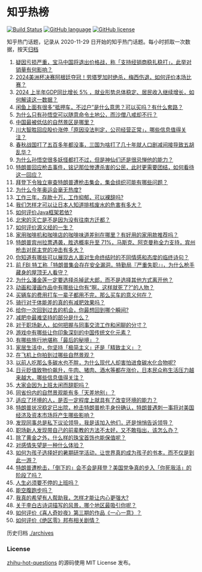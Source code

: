 # 知乎热榜
[![Build Status](https://github.com/ToWeLong/zhihu-hot-questions/workflows/CI/badge.svg)](https://github.com/ToWeLong/zhihu-hot-questions/actions)
[![GitHub language](https://img.shields.io/badge/language-golang-orange.svg)](https://golang.org/)
[![GitHub license](https://img.shields.io/github/license/ToWeLong/zhihu-hot-questions)](https://github.com/ToWeLong/zhihu-hot-questions/blob/main/LICENSE)

知乎热门话题，记录从 2020-11-29 日开始的知乎热门话题。每小时抓取一次数据，按天[归档](./archives)

<!-- BEGIN -->

1. [疑因亏损严重，宝马中国将退出价格战，称「支持经销商稳扎稳打」，此举对销量有何影响？](https://www.zhihu.com/question/661423599)
1. [2024美洲杯决赛阿根廷夺冠！劳塔罗加时绝杀，梅西伤退，如何评价本场比赛？](https://www.zhihu.com/question/661640507)
1. [2024 上半年GDP同比增长 5% ，就业形势总体稳定、居民收入继续增长，如何解读这一数据？](https://www.zhihu.com/question/661644071)
1. [闲鱼上面有很多“抵押车，不过户”是什么意思？可以买吗？有什么套路？](https://www.zhihu.com/question/308876672)
1. [为什么只有孙悟空可以随意命令土地公，而沙僧八戒却不行？](https://www.zhihu.com/question/660838913)
1. [中国最被低估的自然景区是哪里？](https://www.zhihu.com/question/660620477)
1. [川大智胜回应股价涨停「原因没法判定，公司经营正常」，哪些信息值得关注？](https://www.zhihu.com/question/661646685)
1. [春秋战国打了五百多年都没事，三国为啥打了几十年就人口剧减间接导致五胡乱华？](https://www.zhihu.com/question/656305559)
1. [为什么孙悟空很多妖怪都打不过，但是神仙们还是很忌惮他的能力？](https://www.zhihu.com/question/661066157)
1. [特朗普回应枪击事件，铭记那位惨遭杀害的公民，此时更需要团结，如何看待这一回应？](https://www.zhihu.com/question/661604343)
1. [拜登下令独立审查特朗普遭枪击集会，集会组织可能有哪些问题？](https://www.zhihu.com/question/661638183)
1. [为什么今年奥运会毫无热度?](https://www.zhihu.com/question/659404588)
1. [工作三年，存款十万，工作抑郁，可以裸辞吗?](https://www.zhihu.com/question/661128643)
1. [我们怎样才可以让日本人知道排核废水的危害有多大？](https://www.zhihu.com/question/661587588)
1. [如何评价Java框架若依?](https://www.zhihu.com/question/365634958)
1. [北宋的灭亡是不是因为没有往南方迁都？](https://www.zhihu.com/question/657966259)
1. [如何评价源义经的一生？](https://www.zhihu.com/question/55906268)
1. [家用咖啡机和咖啡店的咖啡味道差别在哪里？有好用的家用款推荐吗？](https://www.zhihu.com/question/661641778)
1. [特朗普宾州拉票遇袭，胜选概率升至 71%，马斯克、阿克曼称全力支持，宾州枪击对民主党的冲击有多大？](https://www.zhihu.com/question/661639589)
1. [你知道有哪些可以展现古人面对生命终结时的不同情感和态度的临终诗句？](https://www.zhihu.com/question/661115360)
1. [前 FBI 特工称「特朗普集会存在安全漏洞，特勤局『严重失职』」，为什么枪手藏身的屋顶无人看守？](https://www.zhihu.com/question/661601659)
1. [为什么潘金莲一定要选择杀掉武大郎，而不是选择其他方式离开他？](https://www.zhihu.com/question/661068244)
1. [动画和漫画作品中有哪些让你有“啊，这样就死了?”的人物？](https://www.zhihu.com/question/661050426)
1. [买辆车的费用打车一辈子都用不完，那么买车的意义何在？](https://www.zhihu.com/question/655878885)
1. [骑行对于体能差的真的有减肥效果吗？](https://www.zhihu.com/question/661305320)
1. [给你一次回到过去的机会，你最想回到哪个瞬间?](https://www.zhihu.com/question/657695443)
1. [减肥中最难坚持的部分是什么？](https://www.zhihu.com/question/661139989)
1. [对于职场新人，如何把握与同事交流工作和闲聊的分寸？](https://www.zhihu.com/question/661366348)
1. [游戏中有哪些让你印象深刻的中国传统文化元素？](https://www.zhihu.com/question/661140801)
1. [有哪些旅行地堪称「最后的秘境」？](https://www.zhihu.com/question/660620418)
1. [家居生活中，你坚持「极简主义」还是「精致主义」？](https://www.zhihu.com/question/660526160)
1. [在飞机上你拍到过哪些自然景观？](https://www.zhihu.com/question/660620423)
1. [以前人吃那么多碳水也不胖，为什么现代人却害怕进食碳水化合物呢?](https://www.zhihu.com/question/660487528)
1. [日元贬值致物价飙升，牛肉、猪肉、酒水等都在涨价，日本民众称生活压力越来越大，哪些信息值得关注？](https://www.zhihu.com/question/661602341)
1. [大家会因为上班太闲而辞职吗？](https://www.zhihu.com/question/661565537)
1. [同省份内的自然景观能有多「天差地别」？](https://www.zhihu.com/question/660620542)
1. [适应了环境的人，是否一定程度上就具有了改变环境的能力？](https://www.zhihu.com/question/661276857)
1. [特朗普状况稳定已出院，枪击特朗普枪手身份确认，特朗普遇刺一事将对美国经济及资本市场将产生哪些影响？](https://www.zhihu.com/question/661573042)
1. [发现同事总是私下议论领导，我是该加入他们，还是悄悄告诉领导？](https://www.zhihu.com/question/660814352)
1. [职场新人发现带自己的前辈教的方法不太好，又不敢指出，该怎么办？](https://www.zhihu.com/question/660814288)
1. [除了黄金之外，什么样的珠宝首饰也能保值呢？](https://www.zhihu.com/question/659950369)
1. [对感情失望是一种什么体验？](https://www.zhihu.com/question/270736146)
1. [如何为孩子选择好的暑期研学活动，让世界真的成为孩子的书本，而不仅是到此一游？](https://www.zhihu.com/question/661237375)
1. [特朗普遭枪击，「倒下的」会不会是拜登？美国党争真的步入「你死我活」的阶段了吗？](https://www.zhihu.com/question/661572443)
1. [人生必须要不停的上班吗？](https://www.zhihu.com/question/627122837)
1. [能空腹跑步吗？](https://www.zhihu.com/question/661392619)
1. [我真的希望有人帮助我，怎样才能让内心更强大?](https://www.zhihu.com/question/660931959)
1. [关于李白古诗词描写的风景，哪个地区最吸引你呢？](https://www.zhihu.com/question/661589070)
1. [如何评价《喜人奇妙夜》第三期的作品《一心一意》？](https://www.zhihu.com/question/661450787)
1. [如何评价《绝区零》邦布相关剧情？](https://www.zhihu.com/question/661496478)

<!-- END -->

历史归档 [./archives](./archives)


### License
[zhihu-hot-questions](https://github.com/towelong/zhihu-hot-questions) 的源码使用 MIT License 发布。